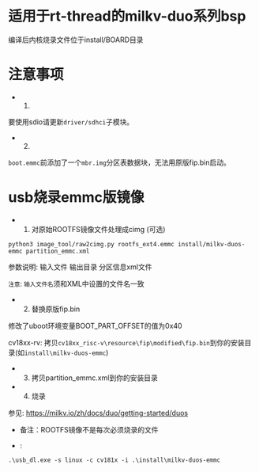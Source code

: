 # 适用于rt-thread的milkv-duo系列bsp

编译后内核烧录文件位于install/BOARD目录

# 注意事项

* 1. 
要使用sdio请更新`driver/sdhci`子模块。

* 2. 
`boot.emmc`前添加了一个`mbr.img`分区表数据块，无法用原版fip.bin启动。

# usb烧录emmc版镜像

* 1. 对原始ROOTFS镜像文件处理成cimg (可选)

```
python3 image_tool/raw2cimg.py rootfs_ext4.emmc install/milkv-duos-emmc partition_emmc.xml
```
参数说明: 输入文件 输出目录 分区信息xml文件

`注意`: `输入文件名`须和XML中设置的文件名一致

* 2. 替换原版fip.bin

修改了uboot环境变量BOOT_PART_OFFSET的值为0x40

cv18xx-rv: 拷贝`cv18xx_risc-v\resource\fip\modified\fip.bin`到你的安装目录(如`install\milkv-duos-emmc`)

* 3. 拷贝partition_emmc.xml到你的安装目录


* 4. 烧录

参见: https://milkv.io/zh/docs/duo/getting-started/duos


* 备注：ROOTFS镜像不是每次必须烧录的文件

* :
```
.\usb_dl.exe -s linux -c cv181x -i .\install\milkv-duos-emmc
```
